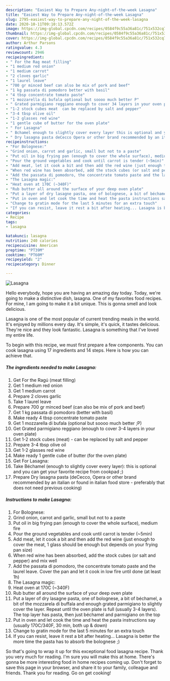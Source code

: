```yaml
---
description: "Easiest Way to Prepare Any-night-of-the-week Lasagna"
title: "Easiest Way to Prepare Any-night-of-the-week Lasagna"
slug: 2795-easiest-way-to-prepare-any-night-of-the-week-lasagna
date: 2020-10-11T09:10:13.572Z
image: https://img-global.cpcdn.com/recipes/0584f9c55a36a81c/751x532cq70/lasagna-recipe-main-photo.jpg
thumbnail: https://img-global.cpcdn.com/recipes/0584f9c55a36a81c/751x532cq70/lasagna-recipe-main-photo.jpg
cover: https://img-global.cpcdn.com/recipes/0584f9c55a36a81c/751x532cq70/lasagna-recipe-main-photo.jpg
author: Arthur Parsons
ratingvalue: 4.3
reviewcount: 2946
recipeingredient:
- " For the Rag meat filling"
- "1 medium red onion"
- "1 medium carrot"
- "2 cloves garlic"
- "1 laurel leave"
- "700 gr minced beef can also be mix of pork and beef"
- "1 kg passata di pomodoro better with basil"
- "4 tbsp concentrate tomato paste"
- "1 mozzarella di bufala optional but soooo much better P"
- " Grated parmigiano reggiano enough to cover 34 layers in your oven plate"
- "1-2 stock cubes meat  can be replaced by salt and pepper"
- "3-4 tbsp olive oil"
- "1-2 glasses red wine"
- "1 gentle cube of butter for the oven plate"
- " For Lasagna"
- " Bchamel enough to slightly cover every layer this is optional and you can get your favorite recipe from cookpad "
- " Dry lasagna pasta deCecco Opera or other brand recommended by an italian or found in italian food store  preferably that does not need previous cooking"
recipeinstructions:
- "For Bolognese:"
- "Grind onion, carrot and garlic, small but not to a paste"
- "Put oil in big frying pan (enough to cover the whole surface), medium fire"
- "Pour the ground vegetables and cook until carrot is tender (~5min)"
- "Add meat, let it cook a bit and then add the red wine (just enough to cover the meat, 1 glass should be enough but depends on your frying pan size)"
- "When red wine has been absorbed, add the stock cubes (or salt and pepper) and mix well"
- "Add the passata di pomodoro, the concentrate tomato paste and the laurel leave. Cover the pan and let it cook in low fire until done (at least 1h)"
- "The Lasagna magic:"
- "Heat oven at 170C (~340F)"
- "Rub butter all around the surface of your deep oven plate"
- "Put a layer of dry lasagne pasta, one of bolognese, a bit of béchamel, a bit of the mozzarela di buffala and enough grated parmigiano to slightly cover the layer. Repeat until the oven plate is full (usually 3-4 layers). The top layer has pasta, then just béchamel and parmigiano on the top"
- "Put in oven and let cook the time and heat the pasta instructions say (usually 170C/340F, 30 min, both up &amp; down)"
- "Change to gratin mode for the last 5 minutes for an extra touch"
- "If you can resist, leave it rest a bit after heating... Lasagna is better the more time the pasta has to absorb the bolognese ;)"
categories:
- Recipe
tags:
- lasagna

katakunci: lasagna 
nutrition: 240 calories
recipecuisine: American
preptime: "PT39M"
cooktime: "PT60M"
recipeyield: "2"
recipecategory: Dinner

---
```



![Lasagna](https://img-global.cpcdn.com/recipes/0584f9c55a36a81c/751x532cq70/lasagna-recipe-main-photo.jpg)

Hello everybody, hope you are having an amazing day today. Today, we're going to make a distinctive dish, lasagna. One of my favorites food recipes. For mine, I am going to make it a bit unique. This is gonna smell and look delicious.



Lasagna is one of the most popular of current trending meals in the world. It's enjoyed by millions every day. It's simple, it's quick, it tastes delicious. They're nice and they look fantastic. Lasagna is something that I've loved my entire life.


To begin with this recipe, we must first prepare a few components. You can cook lasagna using 17 ingredients and 14 steps. Here is how you can achieve that.

<!--inarticleads1-->

##### The ingredients needed to make Lasagna:

1. Get  For the Ragú (meat filling)
1. Get 1 medium red onion
1. Get 1 medium carrot
1. Prepare 2 cloves garlic
1. Take 1 laurel leave
1. Prepare 700 gr minced beef (can also be mix of pork and beef)
1. Get 1 kg passata di pomodoro (better with basil)
1. Make ready 4 tbsp concentrate tomato paste
1. Get 1 mozzarella di bufala (optional but soooo much better ;P)
1. Get  Grated parmigiano reggiano (enough to cover 3-4 layers in your oven plate)
1. Get 1-2 stock cubes (meat) - can be replaced by salt and pepper
1. Prepare 3-4 tbsp olive oil
1. Get 1-2 glasses red wine
1. Make ready 1 gentle cube of butter (for the oven plate)
1. Get  For Lasagna:
1. Take  Béchamel (enough to slightly cover every layer): this is optional and you can get your favorite recipe from cookpad ;)
1. Prepare  Dry lasagna pasta (deCecco, Opera or other brand recommended by an italian or found in italian food store - preferably that does not need previous cooking)




<!--inarticleads2-->

##### Instructions to make Lasagna:

1. For Bolognese:
1. Grind onion, carrot and garlic, small but not to a paste
1. Put oil in big frying pan (enough to cover the whole surface), medium fire
1. Pour the ground vegetables and cook until carrot is tender (~5min)
1. Add meat, let it cook a bit and then add the red wine (just enough to cover the meat, 1 glass should be enough but depends on your frying pan size)
1. When red wine has been absorbed, add the stock cubes (or salt and pepper) and mix well
1. Add the passata di pomodoro, the concentrate tomato paste and the laurel leave. Cover the pan and let it cook in low fire until done (at least 1h)
1. The Lasagna magic:
1. Heat oven at 170C (~340F)
1. Rub butter all around the surface of your deep oven plate
1. Put a layer of dry lasagne pasta, one of bolognese, a bit of béchamel, a bit of the mozzarela di buffala and enough grated parmigiano to slightly cover the layer. Repeat until the oven plate is full (usually 3-4 layers). The top layer has pasta, then just béchamel and parmigiano on the top
1. Put in oven and let cook the time and heat the pasta instructions say (usually 170C/340F, 30 min, both up &amp; down)
1. Change to gratin mode for the last 5 minutes for an extra touch
1. If you can resist, leave it rest a bit after heating... Lasagna is better the more time the pasta has to absorb the bolognese ;)




So that's going to wrap it up for this exceptional food lasagna recipe. Thank you very much for reading. I'm sure you will make this at home. There's gonna be more interesting food in home recipes coming up. Don't forget to save this page in your browser, and share it to your family, colleague and friends. Thank you for reading. Go on get cooking!
